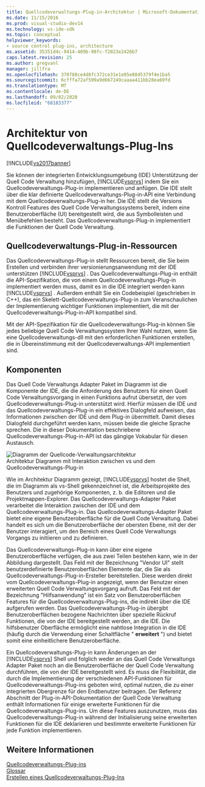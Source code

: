 ```yaml
---
title: Quellcodeverwaltungs-Plug-in-Architektur | Microsoft-Dokumentation
ms.date: 11/15/2016
ms.prod: visual-studio-dev14
ms.technology: vs-ide-sdk
ms.topic: conceptual
helpviewer_keywords:
- source control plug-ins, architecture
ms.assetid: 35351d4c-9414-409b-98fc-f2023e2426b7
caps.latest.revision: 25
ms.author: gregvanl
manager: jillfra
ms.openlocfilehash: 370f88ce4d8fc372ce31e1e85e88d5379f4e1ba5
ms.sourcegitcommit: 6cfffa72af599a9d667249caaaa411bb28ea69fd
ms.translationtype: MT
ms.contentlocale: de-DE
ms.lasthandoff: 09/02/2020
ms.locfileid: "68183377"
---
```

# <a name="source-control-plug-in-architecture"></a>Architektur von Quellcodeverwaltungs-Plug-Ins
[!INCLUDE[vs2017banner](../../includes/vs2017banner.md)]

Sie können der integrierten Entwicklungsumgebung (IDE) Unterstützung der Quell Code Verwaltung hinzufügen, [!INCLUDE[vsprvs](../../includes/vsprvs-md.md)] indem Sie ein Quellcodeverwaltungs-Plug-in implementieren und anfügen. Die IDE stellt über die klar definierte Quellcodeverwaltungs-Plug-in-API eine Verbindung mit dem Quellcodeverwaltungs-Plug-in her. Die IDE stellt die Versions Kontroll Features des Quell Code Verwaltungssystems bereit, indem eine Benutzeroberfläche (UI) bereitgestellt wird, die aus Symbolleisten und Menübefehlen besteht. Das Quellcodeverwaltungs-Plug-in implementiert die Funktionen der Quell Code Verwaltung.  
  
## <a name="source-control-plug-in-resources"></a>Quellcodeverwaltungs-Plug-in-Ressourcen  
 Das Quellcodeverwaltungs-Plug-in stellt Ressourcen bereit, die Sie beim Erstellen und verbinden ihrer versionierungsanwendung mit der IDE unterstützen [!INCLUDE[vsprvs](../../includes/vsprvs-md.md)] . Das Quellcodeverwaltungs-Plug-in enthält die API-Spezifikation, die von einem Quellcodeverwaltungs-Plug-in implementiert werden muss, damit es in die IDE integriert werden kann [!INCLUDE[vsprvs](../../includes/vsprvs-md.md)] . Außerdem enthält Sie ein Codebeispiel (geschrieben in C++), das ein Skelett-Quellcodeverwaltungs-Plug-in zum Veranschaulichen der Implementierung wichtiger Funktionen implementiert, die mit der Quellcodeverwaltungs-Plug-in-API kompatibel sind.  
  
 Mit der API-Spezifikation für die Quellcodeverwaltungs-Plug-in können Sie jedes beliebige Quell Code Verwaltungssystem Ihrer Wahl nutzen, wenn Sie eine Quellcodeverwaltungs-dll mit den erforderlichen Funktionen erstellen, die in Übereinstimmung mit der Quellcodeverwaltungs-API implementiert sind.  
  
## <a name="components"></a>Komponenten  
 Das Quell Code Verwaltungs Adapter Paket im Diagramm ist die Komponente der IDE, die die Anforderung des Benutzers für einen Quell Code Verwaltungsvorgang in einen Funktions aufrut übersetzt, der vom Quellcodeverwaltungs-Plug-in unterstützt wird. Hierfür müssen die IDE und das Quellcodeverwaltungs-Plug-in ein effektives Dialogfeld aufweisen, das Informationen zwischen der IDE und dem Plug-in übermittelt. Damit dieses Dialogfeld durchgeführt werden kann, müssen beide die gleiche Sprache sprechen. Die in dieser Dokumentation beschriebene Quellcodeverwaltungs-Plug-in-API ist das gängige Vokabular für diesen Austausch.  
  
 ![Diagramm der Quellcode-Verwaltungsarchitektur](../../extensibility/internals/media/vs-sccsdk-plug-in-arch.gif "vs_sccsdk_plug_in_arch")  
Architektur Diagramm mit Interaktion zwischen vs und dem Quellcodeverwaltungs-Plug-in  
  
 Wie im Architektur Diagramm gezeigt, [!INCLUDE[vsprvs](../../includes/vsprvs-md.md)] hostet die Shell, die im Diagramm als vs-Shell gekennzeichnet ist, die Arbeitsprojekte des Benutzers und zugehörige Komponenten, z. b. die Editoren und die Projektmappen-Explorer. Das Quellcodeverwaltungs-Adapter Paket verarbeitet die Interaktion zwischen der IDE und dem Quellcodeverwaltungs-Plug-in. Das Quellcodeverwaltungs-Adapter Paket bietet eine eigene Benutzeroberfläche für die Quell Code Verwaltung. Dabei handelt es sich um die Benutzeroberfläche der obersten Ebene, mit der der Benutzer interagiert, um den Bereich eines Quell Code Verwaltungs Vorgangs zu initiieren und zu definieren.  
  
 Das Quellcodeverwaltungs-Plug-in kann über eine eigene Benutzeroberfläche verfügen, die aus zwei Teilen bestehen kann, wie in der Abbildung dargestellt. Das Feld mit der Bezeichnung "Vendor UI" stellt benutzerdefinierte Benutzeroberflächen Elemente dar, die Sie als Quellcodeverwaltungs-Plug-in-Ersteller bereitstellen. Diese werden direkt vom Quellcodeverwaltungs-Plug-in angezeigt, wenn der Benutzer einen erweiterten Quell Code Verwaltungsvorgang aufruft. Das Feld mit der Bezeichnung "Hilfsanwendung" ist ein Satz von Benutzeroberflächen Features für die Quellcodeverwaltungs-Plug-ins, die indirekt über die IDE aufgerufen werden. Das Quellcodeverwaltungs-Plug-in übergibt Benutzeroberflächen bezogene Nachrichten über spezielle Rückruf Funktionen, die von der IDE bereitgestellt werden, an die IDE. Die hilfsbenutzer Oberfläche ermöglicht eine nahtlose Integration in die IDE (häufig durch die Verwendung einer Schaltfläche " **erweitert** ") und bietet somit eine einheitlichere Benutzeroberfläche.  
  
 Ein Quellcodeverwaltungs-Plug-in kann Änderungen an der [!INCLUDE[vsprvs](../../includes/vsprvs-md.md)] Shell und folglich weder an das Quell Code Verwaltungs Adapter Paket noch an die Benutzeroberfläche der Quell Code Verwaltung durchführen, die von der IDE bereitgestellt wird. Es muss die Flexibilität, die durch die Implementierung der verschiedenen API-Funktionen für Quellcodeverwaltungs-Plug-ins geboten wird, optimal nutzen, die zu einer integrierten Obergrenze für den Endbenutzer beitragen. Der Referenz Abschnitt der Plug-in-API-Dokumentation der Quell Code Verwaltung enthält Informationen für einige erweiterte Funktionen für die Quellcodeverwaltungs-Plug-ins. Um diese Features auszunutzen, muss das Quellcodeverwaltungs-Plug-in während der Initialisierung seine erweiterten Funktionen für die IDE deklarieren und bestimmte erweiterte Funktionen für jede Funktion implementieren.  
  
## <a name="see-also"></a>Weitere Informationen  
 [Quellcodeverwaltungs-Plug-ins](../../extensibility/source-control-plug-ins.md)   
 [Glossar](../../extensibility/source-control-plug-in-glossary.md)   
 [Erstellen eines Quellcodeverwaltungs-Plug-Ins](../../extensibility/internals/creating-a-source-control-plug-in.md)
